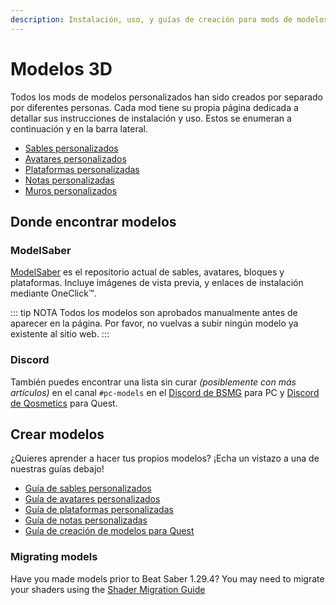 ```yaml
---
description: Instalación, uso, y guías de creación para mods de modelos.
---
```


# Modelos 3D
Todos los mods de modelos personalizados han sido creados por separado por diferentes personas. Cada mod tiene su propia página dedicada a detallar sus instrucciones de instalación y uso. Estos se enumeran a continuación y en la barra lateral.

* [Sables personalizados](./custom-sabers.md)
* [Avatares personalizados](./custom-avatars.md)
* [Plataformas personalizadas](./custom-platforms.md)
* [Notas personalizadas](./custom-notes.md)
* [Muros personalizados](./custom-walls.md)

## Donde encontrar modelos

### ModelSaber
[ModelSaber](https://modelsaber.com/) es el repositorio actual de sables, avatares, bloques y plataformas. Incluye imágenes de vista previa, y enlaces de instalación mediante OneClick&trade;.

::: tip NOTA
Todos los modelos son aprobados manualmente antes de aparecer en la página.
Por favor, no vuelvas a subir ningún modelo ya existente al sitio web.
:::

### Discord
También puedes encontrar una lista sin curar _(posiblemente con más artículos)_ en el canal `#pc-models` en el [Discord de BSMG](https://discord.gg/beatsabermods) para PC y [Discord de Qosmetics](https://discord.gg/qosmetics) para Quest.

## Crear modelos
¿Quieres aprender a hacer tus propios modelos? ¡Echa un vistazo a una de nuestras guías debajo!

* [Guía de sables personalizados](./sabers-guide.md)
* [Guía de avatares personalizados](./avatars-guide.md)
* [Guía de plataformas personalizadas](./platforms-guide.md)
* [Guía de notas personalizadas](./notes-guide.md)
* [Guía de creación de modelos para Quest](https://github.com/RedBrumbler/Qosmetics/wiki)

### Migrating models
Have you made models prior to Beat Saber 1.29.4? You may need to migrate your shaders using the [Shader Migration Guide](./shader-migration.md)
